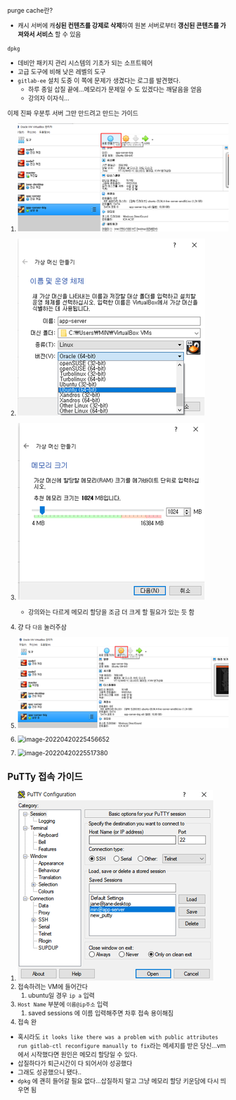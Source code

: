 purge cache란?

- 캐시 서버에 캐**싱된 컨텐츠를 강제로 삭제**하여 원본 서버로부터 **갱신된 콘텐츠를 가져와서 서비스** 할 수 있음

`dpkg`

- 데비안 패키지 관리 시스템의 기초가 되는 소프트웨어
-  고급 도구에 비해 낮은 레벨의 도구
- `gitlab-ee` 설치 도중 이 쪽에 문제가 생겼다는 로그를 발견했다.
  - 하루 종일 삽질 끝에...메모리가 문제일 수 도 있겠다는 깨달음을 얻음
  - 강의자 이자식...



이제 진짜 우분투 서버 그만 만드려고 만드는 가이드

1. ![image-20220420183215112](0419.assets/image-20220420183215112.png)

2. ![image-20220420183257338](0419.assets/image-20220420183257338.png)
3. ![image-20220420183318416](0419.assets/image-20220420183318416.png)
   - 강의와는 다르게 메모리 할당을 조금 더 크게 할 필요가 있는 듯 함
4. 걍 다 `다음` 눌러주삼
5. ![image-20220420183637600](0419.assets/image-20220420183637600.png)



6. ![image-20220420225456652](C:/Users/MIN/AppData/Roaming/Typora/typora-user-images/image-20220420225456652.png)

7. ![image-20220420225517380](C:/Users/MIN/AppData/Roaming/Typora/typora-user-images/image-20220420225517380.png)





## PuTTy 접속 가이드

1. ![image-20220420183407133](0419.assets/image-20220420183407133.png)
2. 접속하려는 VM에 들어간다
   1. ubuntu일 경우 `ip a` 입력
3. `Host Name` 부분에 `이름@ip주소` 입력
   1. saved sessions 에 이름 입력해주면 차후 접속 용이해짐
4. 접속 완



- 혹시라도 `it looks like there was a problem with public attributes run gitlab-ctl reconfigure manually to fix`라는 메세지를 받은 당신...vm에서 시작했다면 원인은 메모리 할당일 수 있다.
- 삽질하다가 퇴근시간이 다 되어서야 성공했다
- 그래도 성공했으니 됐다..
- `dpkg` 에 괜히 들어갈 필요 없다...삽질하지 말고 그냥 메모리 할당 키운담에 다시 띄우면 됨

